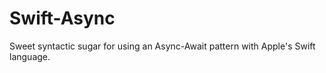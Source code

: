 Swift-Async
===========

Sweet syntactic sugar for using an Async-Await pattern with Apple's Swift language.
